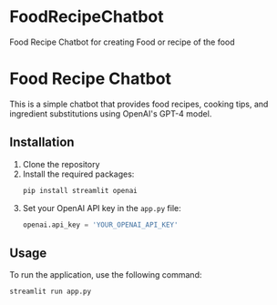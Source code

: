 # FoodRecipeChatbot
Food Recipe Chatbot for creating Food or recipe of the food

# Food Recipe Chatbot

This is a simple chatbot that provides food recipes, cooking tips, and ingredient substitutions using OpenAI's GPT-4 model.

## Installation

1. Clone the repository
2. Install the required packages:
    ```bash
    pip install streamlit openai
    ```
3. Set your OpenAI API key in the `app.py` file:
    ```python
    openai.api_key = 'YOUR_OPENAI_API_KEY'
    ```

## Usage

To run the application, use the following command:
```bash
streamlit run app.py
